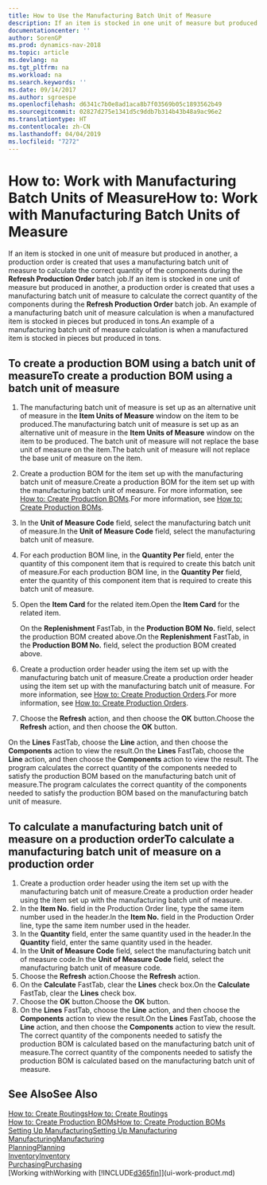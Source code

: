 ```yaml
---
title: How to Use the Manufacturing Batch Unit of Measure
description: If an item is stocked in one unit of measure but produced in another, then the production order must be use a manufacturing batch unit of measure to calculate the correct quantity of components. An example of a manufacturing batch unit of measure calculation is when a manufactured item is stocked in pieces but produced in tons.
documentationcenter: ''
author: SorenGP
ms.prod: dynamics-nav-2018
ms.topic: article
ms.devlang: na
ms.tgt_pltfrm: na
ms.workload: na
ms.search.keywords: ''
ms.date: 09/14/2017
ms.author: sgroespe
ms.openlocfilehash: d6341c7b0e8ad1aca8b7f03569b05c1893562b49
ms.sourcegitcommit: 02827d275e1341d5c9ddb7b314b43b48a9ac96e2
ms.translationtype: HT
ms.contentlocale: zh-CN
ms.lasthandoff: 04/04/2019
ms.locfileid: "7272"
---
```

# <a name="how-to-work-with-manufacturing-batch-units-of-measure"></a><span data-ttu-id="242d2-104">How to: Work with Manufacturing Batch Units of Measure</span><span class="sxs-lookup"><span data-stu-id="242d2-104">How to: Work with Manufacturing Batch Units of Measure</span></span>
<span data-ttu-id="242d2-105">If an item is stocked in one unit of measure but produced in another, a production order is created that uses a manufacturing batch unit of measure to calculate the correct quantity of the components during the **Refresh Production Order** batch job.</span><span class="sxs-lookup"><span data-stu-id="242d2-105">If an item is stocked in one unit of measure but produced in another, a production order is created that uses a manufacturing batch unit of measure to calculate the correct quantity of the components during the **Refresh Production Order** batch job.</span></span> <span data-ttu-id="242d2-106">An example of a manufacturing batch unit of measure calculation is when a manufactured item is stocked in pieces but produced in tons.</span><span class="sxs-lookup"><span data-stu-id="242d2-106">An example of a manufacturing batch unit of measure calculation is when a manufactured item is stocked in pieces but produced in tons.</span></span>  

## <a name="to-create-a-production-bom-using-a-batch-unit-of-measure"></a><span data-ttu-id="242d2-107">To create a production BOM using a batch unit of measure</span><span class="sxs-lookup"><span data-stu-id="242d2-107">To create a production BOM using a batch unit of measure</span></span>  
1.  <span data-ttu-id="242d2-108">The manufacturing batch unit of measure is set up as an alternative unit of measure in the **Item Units of Measure** window on the item to be produced.</span><span class="sxs-lookup"><span data-stu-id="242d2-108">The manufacturing batch unit of measure is set up as an alternative unit of measure in the **Item Units of Measure** window on the item to be produced.</span></span> <span data-ttu-id="242d2-109">The batch unit of measure will not replace the base unit of measure on the item.</span><span class="sxs-lookup"><span data-stu-id="242d2-109">The batch unit of measure will not replace the base unit of measure on the item.</span></span>  
2.  <span data-ttu-id="242d2-110">Create a production BOM for the item set up with the manufacturing batch unit of measure.</span><span class="sxs-lookup"><span data-stu-id="242d2-110">Create a production BOM for the item set up with the manufacturing batch unit of measure.</span></span> <span data-ttu-id="242d2-111">For more information, see [How to: Create Production BOMs](production-how-to-create-production-boms.md).</span><span class="sxs-lookup"><span data-stu-id="242d2-111">For more information, see [How to: Create Production BOMs](production-how-to-create-production-boms.md).</span></span>  
3.  <span data-ttu-id="242d2-112">In the **Unit of Measure Code** field, select the manufacturing batch unit of measure.</span><span class="sxs-lookup"><span data-stu-id="242d2-112">In the **Unit of Measure Code** field, select the manufacturing batch unit of measure.</span></span>  
4.  <span data-ttu-id="242d2-113">For each production BOM line, in the **Quantity Per** field, enter the quantity of this component item that is required to create this batch unit of measure.</span><span class="sxs-lookup"><span data-stu-id="242d2-113">For each production BOM line, in the **Quantity Per** field, enter the quantity of this component item that is required to create this batch unit of measure.</span></span>  
5.  <span data-ttu-id="242d2-114">Open the **Item Card** for the related item.</span><span class="sxs-lookup"><span data-stu-id="242d2-114">Open the **Item Card** for the related item.</span></span>  

    <span data-ttu-id="242d2-115">On the **Replenishment** FastTab, in the **Production BOM No.** field, select the production BOM created above.</span><span class="sxs-lookup"><span data-stu-id="242d2-115">On the **Replenishment** FastTab, in the **Production BOM No.** field, select the production BOM created above.</span></span>  
6.  <span data-ttu-id="242d2-116">Create a production order header using the item set up with the manufacturing batch unit of measure.</span><span class="sxs-lookup"><span data-stu-id="242d2-116">Create a production order header using the item set up with the manufacturing batch unit of measure.</span></span> <span data-ttu-id="242d2-117">For more information, see [How to: Create Production Orders](production-how-to-create-production-orders.md).</span><span class="sxs-lookup"><span data-stu-id="242d2-117">For more information, see [How to: Create Production Orders](production-how-to-create-production-orders.md).</span></span>  
7.  <span data-ttu-id="242d2-118">Choose the **Refresh** action, and then choose  the **OK** button.</span><span class="sxs-lookup"><span data-stu-id="242d2-118">Choose the **Refresh** action, and then choose  the **OK** button.</span></span>  

<span data-ttu-id="242d2-119">On the **Lines** FastTab, choose the **Line** action, and then choose the **Components** action to view the result.</span><span class="sxs-lookup"><span data-stu-id="242d2-119">On the **Lines** FastTab, choose the **Line** action, and then choose the **Components** action to view the result.</span></span> <span data-ttu-id="242d2-120">The program calculates the correct quantity of the components needed to satisfy the production BOM based on the manufacturing batch unit of measure.</span><span class="sxs-lookup"><span data-stu-id="242d2-120">The program calculates the correct quantity of the components needed to satisfy the production BOM based on the manufacturing batch unit of measure.</span></span>  

## <a name="to-calculate-a-manufacturing-batch-unit-of-measure-on-a-production-order"></a><span data-ttu-id="242d2-121">To calculate a manufacturing batch unit of measure on a production order</span><span class="sxs-lookup"><span data-stu-id="242d2-121">To calculate a manufacturing batch unit of measure on a production order</span></span>  
1.  <span data-ttu-id="242d2-122">Create a production order header using the item set up with the manufacturing batch unit of measure.</span><span class="sxs-lookup"><span data-stu-id="242d2-122">Create a production order header using the item set up with the manufacturing batch unit of measure.</span></span>  
2.  <span data-ttu-id="242d2-123">In the **Item No.** field in the Production Order line, type the same item number used in the header.</span><span class="sxs-lookup"><span data-stu-id="242d2-123">In the **Item No.** field in the Production Order line, type the same item number used in the header.</span></span>  
3.  <span data-ttu-id="242d2-124">In the **Quantity** field, enter the same quantity used in the header.</span><span class="sxs-lookup"><span data-stu-id="242d2-124">In the **Quantity** field, enter the same quantity used in the header.</span></span>  
4.  <span data-ttu-id="242d2-125">In the **Unit of Measure Code** field, select the manufacturing batch unit of measure code.</span><span class="sxs-lookup"><span data-stu-id="242d2-125">In the **Unit of Measure Code** field, select the manufacturing batch unit of measure code.</span></span>  
5.  <span data-ttu-id="242d2-126">Choose the **Refresh** action.</span><span class="sxs-lookup"><span data-stu-id="242d2-126">Choose the **Refresh** action.</span></span>
6.  <span data-ttu-id="242d2-127">On the **Calculate** FastTab, clear the **Lines** check box.</span><span class="sxs-lookup"><span data-stu-id="242d2-127">On the **Calculate** FastTab, clear the **Lines** check box.</span></span>  
7.  <span data-ttu-id="242d2-128">Choose the **OK** button.</span><span class="sxs-lookup"><span data-stu-id="242d2-128">Choose the **OK** button.</span></span>  
8.  <span data-ttu-id="242d2-129">On the **Lines** FastTab, choose the **Line** action, and then choose the **Components** action to view the result.</span><span class="sxs-lookup"><span data-stu-id="242d2-129">On the **Lines** FastTab, choose the **Line** action, and then choose the **Components** action to view the result.</span></span> <span data-ttu-id="242d2-130">The correct quantity of the components needed to satisfy the production BOM is calculated based on the manufacturing batch unit of measure.</span><span class="sxs-lookup"><span data-stu-id="242d2-130">The correct quantity of the components needed to satisfy the production BOM is calculated based on the manufacturing batch unit of measure.</span></span>  

## <a name="see-also"></a><span data-ttu-id="242d2-131">See Also</span><span class="sxs-lookup"><span data-stu-id="242d2-131">See Also</span></span>  
[<span data-ttu-id="242d2-132">How to: Create Routings</span><span class="sxs-lookup"><span data-stu-id="242d2-132">How to: Create Routings</span></span>](production-how-to-create-routings.md)  
[<span data-ttu-id="242d2-133">How to: Create Production BOMs</span><span class="sxs-lookup"><span data-stu-id="242d2-133">How to: Create Production BOMs</span></span>](production-how-to-create-production-boms.md)     
[<span data-ttu-id="242d2-134">Setting Up Manufacturing</span><span class="sxs-lookup"><span data-stu-id="242d2-134">Setting Up Manufacturing</span></span>](production-configure-production-processes.md)  
[<span data-ttu-id="242d2-135">Manufacturing</span><span class="sxs-lookup"><span data-stu-id="242d2-135">Manufacturing</span></span>](production-manage-manufacturing.md)    
[<span data-ttu-id="242d2-136">Planning</span><span class="sxs-lookup"><span data-stu-id="242d2-136">Planning</span></span>](production-planning.md)   
[<span data-ttu-id="242d2-137">Inventory</span><span class="sxs-lookup"><span data-stu-id="242d2-137">Inventory</span></span>](inventory-manage-inventory.md)  
[<span data-ttu-id="242d2-138">Purchasing</span><span class="sxs-lookup"><span data-stu-id="242d2-138">Purchasing</span></span>](purchasing-manage-purchasing.md)  
[<span data-ttu-id="242d2-139">Working with</span><span class="sxs-lookup"><span data-stu-id="242d2-139">Working with</span></span> [!INCLUDE[d365fin](includes/d365fin_md.md)]](ui-work-product.md)  
